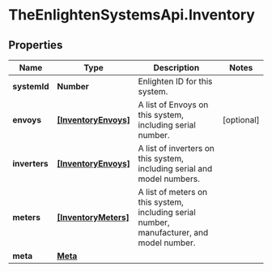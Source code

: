 # TheEnlightenSystemsApi.Inventory

## Properties

Name | Type | Description | Notes
------------ | ------------- | ------------- | -------------
**systemId** | **Number** | Enlighten ID for this system. | 
**envoys** | [**[InventoryEnvoys]**](InventoryEnvoys.md) | A list of Envoys on this system, including serial number. | [optional] 
**inverters** | [**[InventoryEnvoys]**](InventoryEnvoys.md) | A list of inverters on this system, including serial and model numbers. | 
**meters** | [**[InventoryMeters]**](InventoryMeters.md) | A list of meters on this system, including serial number, manufacturer, and model number. | 
**meta** | [**Meta**](Meta.md) |  | 


